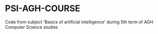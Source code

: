 # PSI-AGH-COURSE
Code from subject 'Basics of artificial intelligence' during 5th term of AGH Computer Science studies
